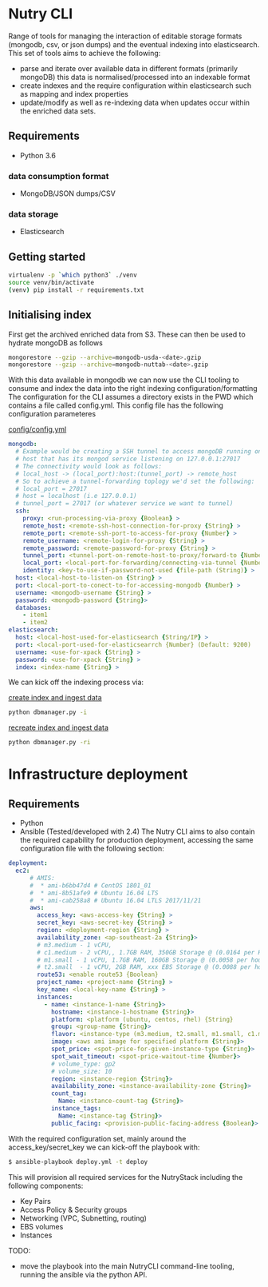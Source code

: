 # Nutry CLI
Range of tools for managing the interaction of editable storage formats (mongodb, csv, or json dumps) and the eventual
indexing into elasticsearch. This set of tools aims to achieve
the following:
* parse and iterate over available data in different formats (primarily mongoDB)
  this data is normalised/processed into an indexable format
* create indexes and the require configuration within elasticsearch such as mapping and index
  properties
* update/modify as well as re-indexing data when updates occur within the
  enriched data sets.


## Requirements
* Python 3.6
### data consumption format
* MongoDB/JSON dumps/CSV
### data storage
* Elasticsearch


## Getting started
```bash
virtualenv -p `which python3` ./venv
source venv/bin/activate
(venv) pip install -r requirements.txt

```
## Initialising index
First get the archived enriched data from S3. These can then be used to
hydrate mongoDB as follows
```bash
mongorestore --gzip --archive=mongodb-usda-<date>.gzip
mongorestore --gzip --archive=mongodb-nuttab-<date>.gzip
```
With this data available in mongodb we can now use the CLI tooling to consume and index
the data into the right indexing configuration/formatting
The configuration for the CLI assumes a directory exists in the PWD which contains
a file called config.yml. This config file has the following configuration
parameteres

<u>config/config.yml</u>
```yaml
mongodb:
  # Example would be creating a SSH tunnel to access mongoDB running on a remote
  # host that has its mongod service listening on 127.0.0.1:27017
  # The connectivity would look as follows:
  # local_host -> (local_port):host:(tunnel_port) -> remote_host
  # So to achieve a tunnel-forwarding toplogy we'd set the following:
  # local_port = 27017
  # host = localhost (i.e 127.0.0.1)
  # tunnel_port = 27017 (or whatever service we want to tunnel)
  ssh:
    proxy: <run-processing-via-proxy {Boolean} >
    remote_host: <remote-ssh-host-connection-for-proxy {String} >
    remote_port: <remote-ssh-port-to-access-for-proxy {Number} >
    remote_username: <remote-login-for-proxy {String} >
    remote_password: <remote-password-for-proxy {String} >
    tunnel_port: <tunnel-port-on-remote-host-to-proxy/forward-to {Number} >
    local_port: <local-port-for-forwarding/connecting-via-tunnel {Number} >
    identity: <key-to-use-if-password-not-used {file-path (String)} >
  host: <local-host-to-listen-on {String} >
  port: <local-port-to-conect-to-for-accessing-mongodb {Number} >
  username: <mongodb-username {String} >
  password: <mongodb-password {String}>
  databases:
    - item1
    - item2
elasticsearch:
  host: <local-host-used-for-elasticsearch {String/IP} >
  port: <local-port-used-for-elasticsearrch {Number} (Default: 9200)
  username: <use-for-xpack {String} >
  password: <use-for-xpack {String} >
  index: <index-name {String} >
```

We can kick off the indexing process via:

<u>create index and ingest data</u>
```bash
python dbmanager.py -i
```
<u>recreate index and ingest data</u>
```bash
python dbmanager.py -ri
```

# Infrastructure deployment
## Requirements
* Python
* Ansible (Tested/developed with 2.4)
The Nutry CLI aims to also contain the required capability for production deployment, accessing the same configuration file with the following section:
```yaml
deployment:
  ec2:
      # AMIS:
      #  * ami-b6bb47d4 # CentOS 1801_01
      #  * ami-8b51afe9 # Ubuntu 16.04 LTS
      #  * ami-cab258a8 # Ubuntu 16.04 LTLS 2017/11/21
      aws:
        access_key: <aws-access-key {String} >
        secret_key: <aws-secret-key {String} >
        region: <deployment-region {String} >
        availability_zone: <ap-southeast-2a {String}>
        # m3.medium - 1 vCPU,
        # c1.medium - 2 vCPU,, 1.7GB RAM, 350GB Storage @ (0.0164 per Hour * 24 * 365 / 13) = $11.05 per month
        # m1.small - 1 vCPU, 1.7GB RAM, 160GB Storage @ (0.0058 per hour * 24 * 365 / 13) = $3.905 per month
        # t2.small  - 1 vCPU, 2GB RAM, xxx EBS Storage @ (0.0088 per hour * 24 * 30) = $5.92 per month
        route53: <enable route53 {Boolean}
        project_name: <project-name {String} >
        key_name: <local-key-name {String} >
        instances:
          - name: <instance-1-name {String}>
            hostname: <instance-1-hostname {String}>
            platform: <platform (ubuntu, centos, rhel) {String}
            group: <group-name {String}>
            flavor: <instance-type (m3.medium, t2.small, m1.small, c1.medium etc) {String}
            image: <aws ami image for specified platform {String}>
            spot_price: <spot-price-for-given-instance-type {String}>
            spot_wait_timeout: <spot-price-waitout-time {Number}>
            # volume_type: gp2
            # volume_size: 10
            region: <instance-region {String}>
            availability_zone: <instance-availability-zone {String}>
            count_tag:
              Name: <instance-count-tag {String}>
            instance_tags:
              Name: <instance-tag {String}>
            public_facing: <provision-public-facing-address {Boolean}>
```
With the required configuration set, mainly around the access_key/secret_key we can kick-off the playbook with:
```sh
$ ansible-playbook deploy.yml -t deploy
```
This will provision all required services for the NutryStack including the following components:
* Key Pairs
* Access Policy & Security groups
* Networking (VPC, Subnetting, routing)
* EBS volumes
* Instances

TODO:
* move the playbook into the main NutryCLI command-line tooling, running the ansible via the python API.
